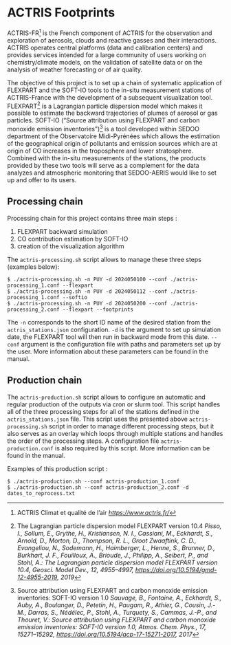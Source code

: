 # ACTRIS Footprints

ACTRIS-FR[^1] is the French component of ACTRIS for the observation and exploration of aerosols, clouds and reactive gasses and their interactions. ACTRIS operates central platforms (data and calibration centers) and provides services intended for a large community of users working on chemistry/climate models, on the validation of satellite data or on the analysis of weather forecasting or of air quality.

The objective of this project is to set up a chain of systematic application of FLEXPART and the SOFT-IO tools to the in-situ measurement stations of ACTRIS-France with the development of a subsequent visualization tool. FLEXPART[^2] is a Lagrangian particle dispersion model which makes it possible to estimate the backward trajectories of plumes of aerosol or gas particles. SOFT-IO (“Source attribution using FLEXPART and carbon monoxide emission inventories”)[^3] is a tool developed within SEDOO department of the Observatoire Midi-Pyrénées which allows the estimation of the geographical origin of pollutants and emission sources which are at origin of CO increases in the troposphere and lower stratosphere. Combined with the in-situ measurements of the stations, the products provided by these two tools will serve as a complement for the data analyzes and atmospheric monitoring that SEDOO-AERIS would like to set up and offer to its users.

## Processing chain
Processing chain for this project contains three main steps :
1. FLEXPART backward simulation
2. CO contribution estimation by SOFT-IO
3. creation of the visualization algorithm

The `actris-processing.sh` script allows to manage these three steps (examples below):
```
$ ./actris-processing.sh -n PUY -d 2024050100 --conf ./actris-processing_1.conf --flexpart
$ ./actris-processing.sh -n PUY -d 2024050112 --conf ./actris-processing_1.conf --softio
$ ./actris-processing.sh -n PUY -d 2024050200 --conf ./actris-processing_2.conf --flexpart --footprints
```
The `-n` corresponds to the short ID name of the desired station from the `actris_stations.json` configuration. `-d` is the argument to set up simulation date, the FLEXPART tool will then run in backward mode from this date. `--conf` argument is the configuration file with paths and parameters set up by the user. More information about these parameters can be found in the manual.

## Production chain

The `actris-production.sh` script allows to configure an automatic and regular production of the outputs via cron or slurm tool. This script handles all of the three processing steps for all of the stations defined in the `actris_stations.json` file. This script uses the presented above `actris-processing.sh` script in order to manage different processing steps, but it also serves as an overlay which loops through multiple stations and handles the order of the processing steps. A configuration file `actris-production.conf` is also required by this script. More information can be found in the manual.

Examples of this production script :
```
$ ./actris-production.sh --conf actris-production_1.conf
$ ./actris-production.sh --conf actris-production_2.conf -d dates_to_reprocess.txt
```

[^1]: ACTRIS Climat et qualité de l’air
*https://www.actris.fr/*

[^2]: The Lagrangian particle dispersion model FLEXPART version 10.4
*Pisso, I., Sollum, E., Grythe, H., Kristiansen, N. I., Cassiani, M., Eckhardt, S., Arnold, D., Morton, D., Thompson, R. L., Groot Zwaaftink, C. D., Evangeliou, N., Sodemann, H., Haimberger, L., Henne, S., Brunner, D., Burkhart, J. F., Fouilloux, A., Brioude, J., Philipp, A., Seibert, P., and Stohl, A.: The Lagrangian particle dispersion model FLEXPART version 10.4, Geosci. Model Dev., 12, 4955–4997, https://doi.org/10.5194/gmd-12-4955-2019, 2019*

[^3]: Source attribution using FLEXPART and carbon monoxide emission inventories: SOFT-IO version 1.0
*Sauvage, B., Fontaine, A., Eckhardt, S., Auby, A., Boulanger, D., Petetin, H., Paugam, R., Athier, G., Cousin, J.-M., Darras, S., Nédélec, P., Stohl, A., Turquety, S., Cammas, J.-P., and Thouret, V.: Source attribution using FLEXPART and carbon monoxide emission inventories: SOFT-IO version 1.0, Atmos. Chem. Phys., 17, 15271–15292, https://doi.org/10.5194/acp-17-15271-2017, 2017*
